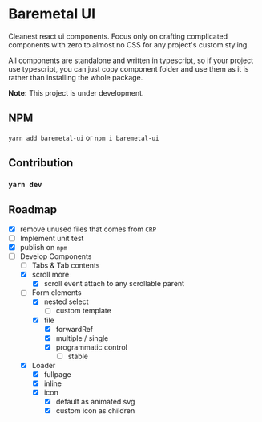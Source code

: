 # Baremetal UI

Cleanest react ui components. Focus only on crafting complicated components with zero to almost no CSS for any project's custom styling.

All components are standalone and written in typescript, so if your project use typescript, you can just copy component folder and use them as it is rather than installing the whole package.

**Note:** This project is under development.

## NPM

`yarn add baremetal-ui` or `npm i baremetal-ui`

## Contribution

### `yarn dev`



## Roadmap

- [x] remove unused files that comes from `CRP`
- [ ] Implement unit test
- [x] publish on `npm`
- [ ] Develop Components
  - [ ] Tabs & Tab contents
  - [x] scroll more
    - [x] scroll event attach to any scrollable parent
  - [ ] Form elements
    - [x] nested select
      - [ ] custom template
    - [x] file
      - [x] forwardRef
      - [x] multiple / single
      - [x] programmatic control
        - [ ] stable
  - [x] Loader
    - [x] fullpage
    - [x] inline
    - [x] icon
      - [x] default  as animated svg
      - [x] custom icon as children
